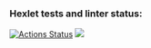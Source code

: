 ### Hexlet tests and linter status:
[![Actions Status](https://github.com/kozakotomato/php-project-lvl1/workflows/hexlet-check/badge.svg)](https://github.com/kozakotomato/php-project-lvl1/actions)
<a href="https://codeclimate.com/github/kozakotomato/php-project-lvl1/maintainability"><img src="https://api.codeclimate.com/v1/badges/0ed58556fde5e5e86615/maintainability" /></a>
